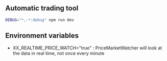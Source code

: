 ## Automatic trading tool

```bash
DEBUG="*,-*:debug" npm run dev
```

## Environment variables

- XX_REALTIME_PRICE_WATCH="true" : PriceMarketWatcher will look at the data in real time, not once every minute
